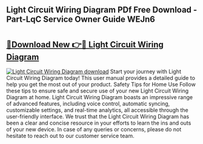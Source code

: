 ## Light Circuit Wiring Diagram PDf Free Download - Part-LqC Service Owner Guide WEJn6

# <h2><a href="http://dfhdlw.blite.top/?on=Light+Circuit+Wiring+Diagram">🔗Download New 👉🔴 Light Circuit Wiring Diagram</a></h2>

[![Light Circuit Wiring Diagram download](https://i.imgur.com/lujVjoI.png)](http://dfhdlw.blite.top/?on=Light+Circuit+Wiring+Diagram)
Start your journey with Light Circuit Wiring Diagram today! This user manual provides a detailed guide to help you get the most out of your product. Safety Tips for Home Use Follow these tips to ensure safe and secure use of your new Light Circuit Wiring Diagram at home. Light Circuit Wiring Diagram boasts an impressive range of advanced features, including voice control, automatic syncing, customizable settings, and real-time analytics, all accessible through the user-friendly interface. We trust that the Light Circuit Wiring Diagram has been a clear and concise resource in your efforts to learn the ins and outs of your new device. In case of any queries or concerns, please do not hesitate to reach out to our customer service team.
